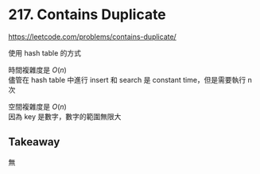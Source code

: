 # 217. Contains Duplicate

<https://leetcode.com/problems/contains-duplicate/>

使用 hash table 的方式

時間複雜度是 $O(n)$  
儘管在 hash table 中進行 insert 和 search 是 constant time，但是需要執行 n 次

空間複雜度是 $O(n)$  
因為 key 是數字，數字的範圍無限大

## Takeaway

無
